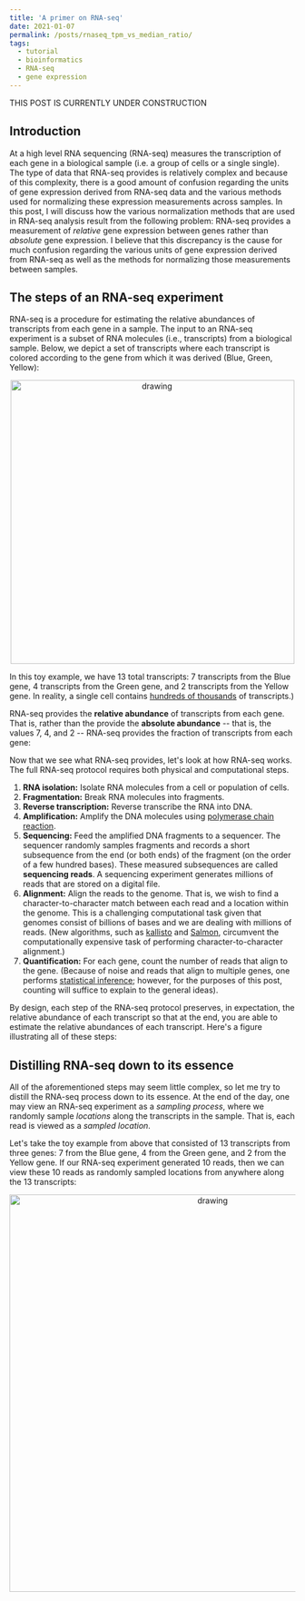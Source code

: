```yaml
---
title: 'A primer on RNA-seq'
date: 2021-01-07
permalink: /posts/rnaseq_tpm_vs_median_ratio/
tags:
  - tutorial
  - bioinformatics
  - RNA-seq
  - gene expression
---
```


THIS POST IS CURRENTLY UNDER CONSTRUCTION

Introduction
---------

At a high level RNA sequencing (RNA-seq) measures the transcription of each gene in a biological sample (i.e. a group of cells or a single single).  The type of data that RNA-seq provides is relatively complex and because of this complexity, there is a good amount of confusion regarding the units of gene expression derived from RNA-seq data and the various methods used for normalizing these expression measurements across samples. In this post, I will discuss how the various normalization methods that are used in RNA-seq analysis result from the following problem: RNA-seq provides a measurement of *relative* gene expression between genes rather than *absolute* gene expression.  I believe that this discrepancy is the cause for much confusion regarding the various units of gene expression derived from RNA-seq as well as the methods for normalizing those measurements between samples.

The steps of an RNA-seq experiment
-----------

RNA-seq is a procedure for estimating the relative abundances of transcripts from each gene in a sample.  The input to an RNA-seq experiment is a subset of RNA molecules (i.e., transcripts) from a biological sample. Below, we depict a set of transcripts where each transcript is colored according to the gene from which it was derived (Blue, Green, Yellow):

<center><img src="https://raw.githubusercontent.com/mbernste/mbernste.github.io/master/images/RNA_seq_input.png" alt="drawing" width="500"/></center>

In this toy example, we have 13 total transcripts: 7 transcripts from the Blue gene, 4 transcripts from the Green gene, and 2 transcripts from the Yellow gene. In reality, a single cell contains [hundreds of thousands](https://www.qiagen.com/us/resources/faq?id=06a192c2-e72d-42e8-9b40-3171e1eb4cb8&lang=en) of transcripts.) 

RNA-seq provides the **relative abundance** of transcripts from each gene.  That is, rather than the provide the **absolute abundance** -- that is, the values 7, 4, and 2 -- RNA-seq provides the fraction of transcripts from each gene: 


Now that we see what RNA-seq provides, let's look at how RNA-seq works.  The full RNA-seq protocol requires both physical and computational steps. 

1. **RNA isolation:** Isolate RNA molecules from a cell or population of cells. 
2. **Fragmentation:** Break RNA molecules into fragments.
3. **Reverse transcription:** Reverse transcribe the RNA into DNA.
4. **Amplification:** Amplify the DNA molecules using [polymerase chain reaction](https://en.wikipedia.org/wiki/Polymerase_chain_reaction).
5. **Sequencing:** Feed the amplified DNA fragments to a sequencer.  The sequencer randomly samples fragments and records a short subsequence from the end (or both ends) of the fragment (on the order of a few hundred bases). These measured subsequences are called **sequencing reads**.  A sequencing experiment generates millions of reads that are stored on a digital file.
7. **Alignment:** Align the reads to the genome. That is, we wish to find a character-to-character match between each read and a location within the genome.  This is a challenging computational task given that genomes consist of billions of bases and we are dealing with millions of reads. (New algorithms, such as [kallisto](https://www.nature.com/articles/nbt.3519) and [Salmon](https://www.nature.com/articles/nmeth.4197), circumvent the computationally expensive task of performing character-to-character alignment.)
8. **Quantification:** For each gene, count the number of reads that align to the gene. (Because of noise and reads that align to multiple genes, one performs [statistical inference](https://academic.oup.com/bioinformatics/article/26/4/493/243395); however, for the purposes of this post, counting will suffice to explain to the general ideas).

By design, each step of the RNA-seq protocol preserves, in expectation, the relative abundance of each transcript so that at the end, you are able to estimate the relative abundances of each transcript.  Here's a figure illustrating all of these steps:


Distilling RNA-seq down to its essence
-----------

All of the aforementioned steps may seem little complex, so let me try to distill the RNA-seq process down to its essence. At the end of the day, one may view an RNA-seq experiment as a *sampling process*, where we randomly sample *locations* along the transcripts in the sample. That is, each read is viewed as a *sampled location*.  

Let's take the toy example from above that consisted of 13 transcripts from three genes: 7 from the Blue gene, 4 from the Green gene, and 2 from the Yellow gene.  If our RNA-seq experiment generated 10 reads, then we can view these 10 reads as randomly sampled locations from anywhere along the 13 transcripts:

<center><img src="https://raw.githubusercontent.com/mbernste/mbernste.github.io/master/images/RNA_seq_read_locations.png" alt="drawing" width="700"/></center>














